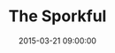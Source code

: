 ---
title:  "The Sporkful"
date:   2015-03-21 09:00:00
categories: podcasts
book-author: "Dan Pashman"
cover-image: http://a3.mzstatic.com/us/r30/Music69/v4/e0/c9/da/e0c9da87-0067-85f6-d715-ec1436b67cb5/cover170x170.jpeg
buy-link: https://itunes.apple.com/us/podcast/the-sporkful/id350709629?mt=2
layout: "library-page"

---
